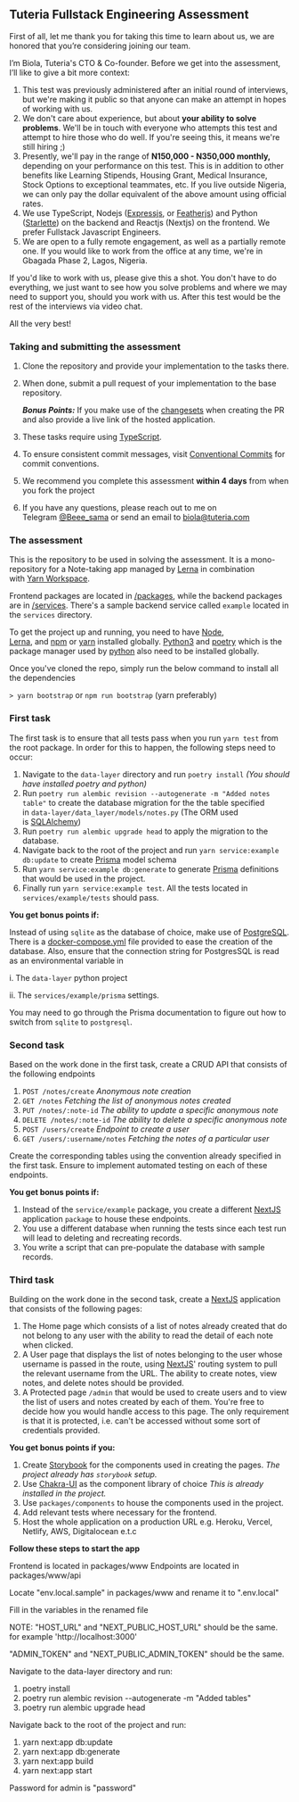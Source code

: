 ## Tuteria Fullstack Engineering Assessment

First of all, let me thank you for taking this time to learn about us, we are honored that you’re considering joining our team.

I’m Biola, Tuteria's CTO & Co-founder. Before we get into the assessment, I’ll like to give a bit more context:

1. This test was previously administered after an initial round of interviews, but we're making it public so that anyone can make an attempt in hopes of working with us.
2. We don't care about experience, but about **your ability to solve problems**. We'll be in touch with everyone who attempts this test and attempt to hire those who do well. If you're seeing this, it means we're still hiring ;)
3. Presently, we'll pay in the range of **N150,000 - N350,000 monthly,** depending on your performance on this test. This is in addition to other benefits like Learning Stipends, Housing Grant, Medical Insurance, Stock Options to exceptional teammates, etc. If you live outside Nigeria, we can only pay the dollar equivalent of the above amount using official rates.
4. We use TypeScript, Nodejs ([Expressjs](https://expressjs.com/), or [Featherjs](https://feathersjs.com/)) and Python ([Starlette](https://www.starlette.io/)) on the backend and Reactjs (Nextjs) on the frontend. We prefer Fullstack Javascript Engineers.
5. We are open to a fully remote engagement, as well as a partially remote one. If you would like to work from the office at any time, we're in Gbagada Phase 2, Lagos, Nigeria.

If you'd like to work with us, please give this a shot. You don't have to do everything, we just want to see how you solve problems and where we may need to support you, should you work with us. After this test would be the rest of the interviews via video chat.

All the very best!

### Taking and submitting the assessment

1. Clone the repository and provide your implementation to the tasks there.
2. When done, submit a pull request of your implementation to the base repository.

   **_Bonus Points:_** If you make use of the [changesets](https://github.com/atlassian/changesets) when creating the PR and also provide a live link of the hosted application.

3. These tasks require using [TypeScript](https://www.typescriptlang.org/).
4. To ensure consistent commit messages, visit [Conventional Commits](https://www.conventionalcommits.org/en/v1.0.0/) for commit conventions.
5. We recommend you complete this assessment **within 4 days** from when you fork the project
6. If you have any questions, please reach out to me on Telegram [@Beee_sama](https://t.me/Beee_sama) or send an email to [biola@tuteria.com](mailto:biola@tuteria.com)

### The assessment

This is the repository to be used in solving the assessment. It is a mono-repository for a Note-taking app managed by [Lerna](https://github.com/lerna/lerna) in combination with [Yarn Workspace](https://github.com/Tuteria/Frontend-Assessment/blob/master).

Frontend packages are located in [/packages](https://github.com/Tuteria/Frontend-Assessment/blob/master), while the backend packages are in [/services](https://github.com/Tuteria/Frontend-Assessment/blob/master). There's a sample backend service called `example` located in the `services` directory.

To get the project up and running, you need to have [Node](https://nodejs.org/en/), [Lerna](https://github.com/lerna/lerna), and [npm](https://www.npmjs.com/get-npm) or [yarn](https://classic.yarnpkg.com/en/docs/install) installed globally. [Python3](https://www.python.org/downloads/) and [poetry](https://python-poetry.org/) which is the package manager used by [python](https://github.com/Tuteria/Frontend-Assessment/blob/master) also need to be installed globally.

Once you've cloned the repo, simply run the below command to install all the dependencies

`> yarn bootstrap` or `npm run bootstrap` (yarn preferably)

### First task

The first task is to ensure that all tests pass when you run `yarn test` from the root package. In order for this to happen, the following steps need to occur:

1. Navigate to the `data-layer` directory and run `poetry install` *(You should have installed poetry and python)*
2. Run `poetry run alembic revision --autogenerate -m "Added notes table"` to create the database migration for the the table specified in `data-layer/data_layer/models/notes.py` (The ORM used is [SQLAlchemy](https://docs.sqlalchemy.org/en/13/orm/tutorial.html))
3. Run `poetry run alembic upgrade head` to apply the migration to the database.
4. Navigate back to the root of the project and run `yarn service:example db:update` to create [Prisma](https://www.prisma.io/docs/) model schema
5. Run `yarn service:example db:generate` to generate [Prisma](https://www.prisma.io/docs/) definitions that would be used in the project.
6. Finally run `yarn service:example test`. All the tests located in `services/example/tests` should pass.

**You get bonus points if:**

Instead of using `sqlite` as the database of choice, make use of [PostgreSQL](https://www.postgresql.org/). There is a [docker-compose.yml](https://github.com/Tuteria/Frontend-Assessment/blob/master) file provided to ease the creation of the database. Also, ensure that the connection string for PostgresSQL is read as an environmental variable in

i. The `data-layer` python project

ii. The `services/example/prisma` settings.

You may need to go through the Prisma documentation to figure out how to switch from `sqlite` to `postgresql`.

### Second task

Based on the work done in the first task, create a CRUD API that consists of the following endpoints

1. `POST /notes/create` *Anonymous note creation*
2. `GET /notes` *Fetching the list of anonymous notes created*
3. `PUT /notes/:note-id` *The ability to update a specific anonymous note*
4. `DELETE /notes/:note-id` *The ability to delete a specific anonymous note*
5. `POST /users/create` *Endpoint to create a user*
6. `GET /users/:username/notes` *Fetching the notes of a particular user*

Create the corresponding tables using the convention already specified in the first task. Ensure to implement automated testing on each of these endpoints.

**You get bonus points if:**

1. Instead of the `service/example` package, you create a different [NextJS](https://nextjs.org/docs) application `package` to house these endpoints.
2. You use a different database when running the tests since each test run will lead to deleting and recreating records.
3. You write a script that can pre-populate the database with sample records.

### Third task

Building on the work done in the second task, create a [NextJS](https://nextjs.org/docs) application that consists of the following pages:

1. The Home page which consists of a list of notes already created that do not belong to any user with the ability to read the detail of each note when clicked.
2. A User page that displays the list of notes belonging to the user whose username is passed in the route, using [NextJS](https://nextjs.org/docs)' routing system to pull the relevant username from the URL. The ability to create notes, view notes, and delete notes should be provided.
3. A Protected page `/admin` that would be used to create users and to view the list of users and notes created by each of them. You're free to decide how you would handle access to this page. The only requirement is that it is protected, i.e. can't be accessed without some sort of credentials provided.

**You get bonus points if you:**

1. Create [Storybook](https://storybook.js.org/) for the components used in creating the pages. *The project already has `storybook` setup.*
2. Use [Chakra-UI](https://chakra-ui.com/getting-started) as the component library of choice *This is already installed in the project.*
3. Use `packages/components` to house the components used in the project.
4. Add relevant tests where necessary for the frontend.
5. Host the whole application on a production URL e.g. Heroku, Vercel, Netlify, AWS, Digitalocean e.t.c

**Follow these steps to start the app**

Frontend is located in packages/www
Endpoints are located in packages/www/api

Locate  "env.local.sample" in packages/www and rename it to ".env.local"

Fill in the variables in the renamed file

NOTE:
"HOST_URL" and "NEXT_PUBLIC_HOST_URL" should be the same. for example 'http://localhost:3000' 

"ADMIN_TOKEN" and "NEXT_PUBLIC_ADMIN_TOKEN" should be the same.

Navigate to the data-layer directory and run:

1. poetry install
2. poetry run alembic revision --autogenerate -m "Added tables"
3. poetry run alembic upgrade head

Navigate back to the root of the project and run:
1. yarn next:app db:update
2. yarn next:app db:generate
3. yarn next:app build
4. yarn next:app start

Password for admin is "password"
